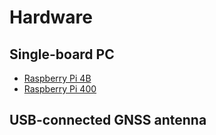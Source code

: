 # Hardware
## Single-board PC
- [Raspberry Pi 4B](https://www.raspberrypi.com/products/raspberry-pi-4-model-b/)
- [Raspberry Pi 400](https://www.raspberrypi.com/products/raspberry-pi-400/)

## USB-connected GNSS antenna
